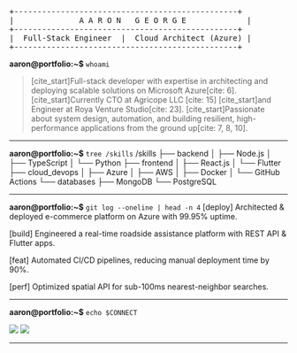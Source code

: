 <pre>
+------------------------------------------------+
|              A A R O N   G E O R G E             |
+------------------------------------------------+
|  Full-Stack Engineer  |  Cloud Architect (Azure) |
+------------------------------------------------+
</pre>

**aaron@portfolio:~$** `whoami`
> [cite_start]Full-stack developer with expertise in architecting and deploying scalable solutions on Microsoft Azure[cite: 6]. [cite_start]Currently CTO at Agricope LLC [cite: 15] [cite_start]and Engineer at Roya Venture Studio[cite: 23]. [cite_start]Passionate about system design, automation, and building resilient, high-performance applications from the ground up[cite: 7, 8, 10].

---

**aaron@portfolio:~$** `tree /skills`
/skills
├── backend
│   ├── Node.js
│   ├── TypeScript
│   └── Python
├── frontend
│   ├── React.js
│   └── Flutter
├── cloud_devops
│   ├── Azure
│   ├── AWS
│   ├── Docker
│   └── GitHub Actions
└── databases
├── MongoDB
└── PostgreSQL


---

**aaron@portfolio:~$** `git log --oneline | head -n 4`
[deploy] Architected & deployed e-commerce platform on Azure with 99.95% uptime.


[build] Engineered a real-time roadside assistance platform with REST API & Flutter apps.

[feat] Automated CI/CD pipelines, reducing manual deployment time by 90%.

[perf] Optimized spatial API for sub-100ms nearest-neighbor searches.


---

**aaron@portfolio:~$** `echo $CONNECT`

[<img src="https://img.shields.io/badge/LinkedIn-0A66C2?style=for-the-badge&logo=linkedin&logoColor=white" />](https://www.linkedin.com/in/ajosgeorge/)
[<img src="https://img.shields.io/badge/Email-D14836?style=for-the-badge&logo=gmail&logoColor=white" />](mailto:aaronjosgeorge@gmail.com)

---
